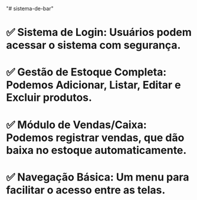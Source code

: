 "# sistema-de-bar" 


# ✅ Sistema de Login: Usuários podem acessar o sistema com segurança.

# ✅ Gestão de Estoque Completa: Podemos Adicionar, Listar, Editar e Excluir produtos.

# ✅ Módulo de Vendas/Caixa: Podemos registrar vendas, que dão baixa no estoque automaticamente.

# ✅ Navegação Básica: Um menu para facilitar o acesso entre as telas.